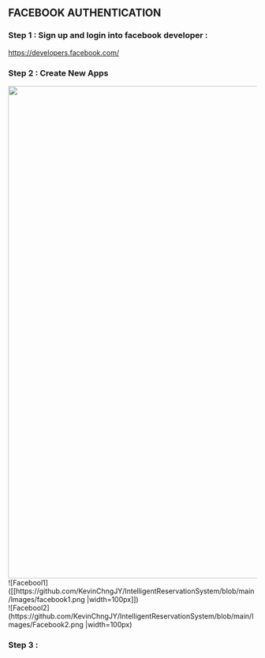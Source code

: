 ## FACEBOOK AUTHENTICATION


### Step 1 : Sign up and login into facebook developer : <br>
https://developers.facebook.com/ <br>
  
### Step 2 : Create New Apps <br>
<img src="https://github.com/KevinChngJY/IntelligentReservationSystem/blob/main/Images/facebook1.png" width="1000" />
![Facebool1]([[https://github.com/KevinChngJY/IntelligentReservationSystem/blob/main/Images/facebook1.png |width=100px]])<br>
![Facebool2](https://github.com/KevinChngJY/IntelligentReservationSystem/blob/main/Images/Facebook2.png |width=100px)<br>

### Step 3 : 


